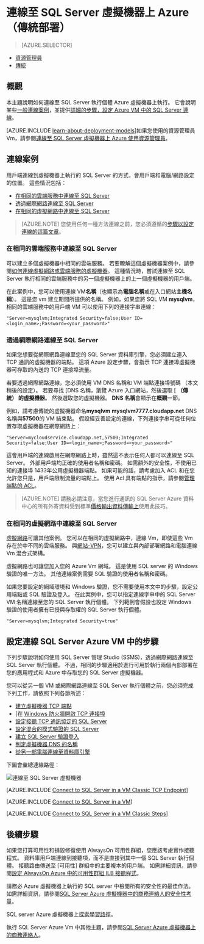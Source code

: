<properties
    pageTitle="連線至 SQL Server 虛擬機器 （傳統） |Microsoft Azure"
    description="瞭解如何連線至 SQL Server 中 Azure 虛擬機器上執行。 本主題會使用傳統的部署模型。 案例取決於網路的設定，以及用戶端的位置。"
    services="virtual-machines-windows"
    documentationCenter="na"
    authors="rothja"
    manager="jhubbard"
    tags="azure-service-management"/>
<tags
    ms.service="virtual-machines-windows"
    ms.devlang="na"
    ms.topic="article"
    ms.tgt_pltfrm="vm-windows-sql-server"
    ms.workload="infrastructure-services"
    ms.date="09/22/2016"
    ms.author="jroth" />

# <a name="connect-to-a-sql-server-virtual-machine-on-azure-classic-deployment"></a>連線至 SQL Server 虛擬機器上 Azure （傳統部署）

> [AZURE.SELECTOR]
- [資源管理員](virtual-machines-windows-sql-connect.md)
- [傳統](virtual-machines-windows-classic-sql-connect.md)

## <a name="overview"></a>概觀

本主題說明如何連線至 SQL Server 執行個體 Azure 虛擬機器上執行。 它會說明某些[一般連線案例](#connection-scenarios)，並提供[詳細的步驟，設定 Azure VM 中的 SQL Server 連線](#steps-for-configuring-sql-server-connectivity-in-an-azure-vm)。

[AZURE.INCLUDE [learn-about-deployment-models](../../includes/learn-about-deployment-models-classic-include.md)]如果您使用的資源管理員 Vm，請參閱[連線至 SQL Server 虛擬機器上 Azure 使用資源管理員](virtual-machines-windows-sql-connect.md)。

## <a name="connection-scenarios"></a>連線案例

用戶端連線到虛擬機器上執行的 SQL Server 的方式，會用戶端和電腦/網路設定的位置。 這些情況包括︰

- [在相同的雲端服務中連線至 SQL Server](#connect-to-sql-server-in-the-same-cloud-service)
- [透過網際網路連線至 SQL Server](#connect-to-sql-server-over-the-internet)
- [在相同的虛擬網路中連線至 SQL Server](#connect-to-sql-server-in-the-same-virtual-network)

>[AZURE.NOTE] 您使用任何一種方法連線之前，您必須遵循的[步驟以設定連線的這篇文章](#steps-for-configuring-sql-server-connectivity-in-an-azure-vm)。

### <a name="connect-to-sql-server-in-the-same-cloud-service"></a>在相同的雲端服務中連線至 SQL Server

可以建立多個虛擬機器中相同的雲端服務。 若要瞭解這個虛擬機器案例中，請參閱[如何連線虛擬網路或雲端服務的虛擬機器](virtual-machines-windows-classic-connect-vms.md#connect-vms-in-a-standalone-cloud-service)。 這種情況時，嘗試連線至 SQL Server 執行相同的雲端服務中的另一個虛擬機器上的上一個虛擬機器的用戶端。

在此案例中，您可以使用連線 VM**名稱**（也顯示為**電腦名稱**或在入口網站**主機名稱**）。 這是您 vm 建立期間所提供的名稱。 例如，如果您將 SQL VM **mysqlvm**，相同的雲端服務中的用戶端 VM 可以使用下列的連接字串連線︰

    "Server=mysqlvm;Integrated Security=false;User ID=<login_name>;Password=<your_password>"

### <a name="connect-to-sql-server-over-the-internet"></a>透過網際網路連線至 SQL Server

如果您想要從網際網路連線至您的 SQL Server 資料庫引擎，您必須建立連入 TCP 通訊的虛擬機器的端點。 這項 Azure 設定步驟，會指示 TCP 連接埠虛擬機器可存取的內送的 TCP 連接埠流量。

若要透過網際網路連線，您必須使用 VM DNS 名稱和 VM 端點連接埠號碼 （本文稍後的設定）。 若要尋找 [DNS 名稱，瀏覽 Azure 入口網站，然後選取 [ **（傳統） 的虛擬機器**。 然後選取您的虛擬機器。 **DNS 名稱**會顯示在**概觀**一節。

例如，請考慮傳統的虛擬機器命名**mysqlvm** **mysqlvm7777.cloudapp.net** DNS 名稱與**57500**的 VM 結束點。 假設經妥善設定的連線，下列連接字串可從任何位置存取虛擬機器在網際網路上︰

    "Server=mycloudservice.cloudapp.net,57500;Integrated Security=false;User ID=<login_name>;Password=<your_password>"

這會用戶端的連線啟用在網際網路上時，雖然這不表示任何人都可以連線至 SQL Server。 外部用戶端均正確的使用者名稱和密碼。 如需額外的安全性，不使用已知的連接埠 1433年公用虛擬機器端點。 如果可能的話，請考慮加入 ACL 和在您允許您只是，用戶端限制流量的端點上。 使用 Acl 具有端點的指示，請參閱[管理端點的 ACL](virtual-machines-windows-classic-setup-endpoints.md#manage-the-acl-on-an-endpoint)。

>[AZURE.NOTE] 請務必請注意，當您進行通訊的 SQL Server Azure 資料中心的所有外寄資料受到標準[價格輸出資料傳輸上](https://azure.microsoft.com/pricing/details/data-transfers/)使用此技巧。

### <a name="connect-to-sql-server-in-the-same-virtual-network"></a>在相同的虛擬網路中連線至 SQL Server

[虛擬網路](../virtual-network/virtual-networks-overview.md)可讓其他案例。 您可以在相同的虛擬網路中，連線 Vm，即使這些 Vm 存在於中不同的雲端服務。 與[網站-VPN](../vpn-gateway/vpn-gateway-site-to-site-create.md)，您可以建立與內部部署網路和電腦連線 Vm 混合式架構。

虛擬網路也可讓您加入您的 Azure Vm 網域。 這是使用 SQL server 的 Windows 驗證的唯一方法。 其他連線案例需要 SQL 驗證的使用者名稱和密碼。

如果您要設定的網域環境和 Windows 驗證，您不需要使用本文中的步驟，設定公用端點或 SQL 驗證及登入。 在此案例中，您可以指定連線字串中的 SQL Server VM 名稱連線至您的 SQL Server 執行個體。 下列範例會假設也設定 Windows 驗證的使用者擁有已授與存取權的 SQL Server 執行個體。

    "Server=mysqlvm;Integrated Security=true"

## <a name="steps-for-configuring-sql-server-connectivity-in-an-azure-vm"></a>設定連線 SQL Server Azure VM 中的步驟

下列步驟說明如何使用 SQL Server 管理 Studio (SSMS)，透過網際網路連線至 SQL Server 執行個體。 不過，相同的步驟適用於進行可用於執行兩個內部部署在您的應用程式和 Azure 中存取您的 SQL Server 虛擬機器。

您可以從另一個 VM 或網際網路連線至 SQL Server 執行個體之前，您必須完成下列工作，請依照下列各節所述︰

- [建立虛擬機器 TCP 端點](#create-a-tcp-endpoint-for-the-virtual-machine)
- [在 [Windows 防火牆開啟 TCP 連接埠](#open-tcp-ports-in-the-windows-firewall-for-the-default-instance-of-the-database-engine)
- [設定接聽 TCP 通訊協定的 SQL Server](#configure-sql-server-to-listen-on-the-tcp-protocol)
- [設定混合的模式驗證的 SQL Server](#configure-sql-server-for-mixed-mode-authentication)
- [建立 SQL Server 驗證登入](#create-sql-server-authentication-logins)
- [判定虛擬機器 DNS 的名稱](#determine-the-dns-name-of-the-virtual-machine)
- [從另一部電腦連線至資料庫引擎](#connect-to-the-database-engine-from-another-computer)

下圖會彙總連線路徑︰

![連線至 SQL Server 虛擬機器](../../includes/media/virtual-machines-sql-server-connection-steps/SQLServerinVMConnectionMap.png)

[AZURE.INCLUDE [Connect to SQL Server in a VM Classic TCP Endpoint](../../includes/virtual-machines-sql-server-connection-steps-classic-tcp-endpoint.md)]

[AZURE.INCLUDE [Connect to SQL Server in a VM](../../includes/virtual-machines-sql-server-connection-steps.md)]

[AZURE.INCLUDE [Connect to SQL Server in a VM Classic Steps](../../includes/virtual-machines-sql-server-connection-steps-classic.md)]

## <a name="next-steps"></a>後續步驟

如果您打算可用性和損毀修復使用 AlwaysOn 可用性群組，您應該考慮實作接聽程式。 資料庫用戶端連線到接聽項，而不是直接到其中一個 SQL Server 執行個體。 接聽路由傳送至 [可用性] 群組中的主要複本的用戶端。 如需詳細資訊，請參閱[設定 AlwaysOn Azure 中的可用性群組 ILB 接聽程式](virtual-machines-windows-classic-ps-sql-int-listener.md)。

請務必 Azure 虛擬機器上執行的 SQL server 中檢閱所有的安全性的最佳作法。 如需詳細資訊，請參閱[SQL Server Azure 虛擬機器中的商務連絡人的安全性考量](virtual-machines-windows-sql-security.md)。

SQL server Azure 虛擬機器上[探索學習路徑](https://azure.microsoft.com/documentation/learning-paths/sql-azure-vm/)。 

執行 SQL Server Azure Vm 中其他主題，請參閱[SQL Server Azure 虛擬機器上的商務連絡人](virtual-machines-windows-sql-server-iaas-overview.md)。
